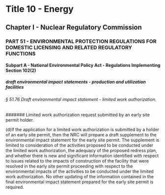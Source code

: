 
# Title 10 - Energy
## Chapter I - Nuclear Regulatory Commission
### PART 51 - ENVIRONMENTAL PROTECTION REGULATIONS FOR DOMESTIC LICENSING AND RELATED REGULATORY FUNCTIONS
#### Subpart A - National Environmental Policy Act - Regulations Implementing Section 102(2)
##### draft environmental impact statements - production and utilization facilities
###### § 51.76 Draft environmental impact statement - limited work authorization.
####### Limited work authorization request submitted by an early site permit holder.

(d)If the application for a limited work authorization is submitted by a holder of an early site permit, then the NRC will prepare a draft supplement to the environmental impact statement for the early site permit. The supplement is limited to consideration of the activities proposed to be conducted under the limited work authorization, the adequacy of the proposed redress plan, and whether there is new and significant information identified with respect to issues related to the impacts of construction of the facility that were resolved in the early site permit proceeding with respect to the environmental impacts of the activities to be conducted under the limited work authorization. No other updating of the information contained in the final environmental impact statement prepared for the early site permit is required.
